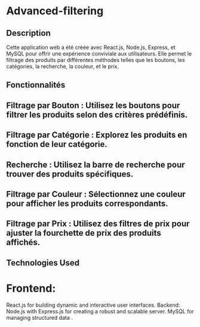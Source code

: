 # Advanced-filtering

## Description
Cette application web a été créée avec React.js, Node.js, Express, et MySQL pour offrir une expérience conviviale aux utilisateurs. 
Elle permet le filtrage des produits par différentes méthodes telles que les boutons, les catégories, la recherche, la couleur, et le prix.
## Fonctionnalités

## Filtrage par Bouton : Utilisez les boutons pour filtrer les produits selon des critères prédéfinis.

## Filtrage par Catégorie : Explorez les produits en fonction de leur catégorie.

## Recherche : Utilisez la barre de recherche pour trouver des produits spécifiques.

## Filtrage par Couleur : Sélectionnez une couleur pour afficher les produits correspondants.

## Filtrage par Prix : Utilisez des filtres de prix pour ajuster la fourchette de prix des produits affichés.

## Technologies Used
# Frontend:

React.js for building dynamic and interactive user interfaces.
Backend:
Node.js with Express.js for creating a robust and scalable server.
MySQL for managing structured data .
